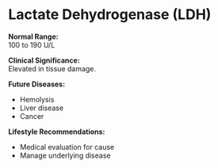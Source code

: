 # Lactate Dehydrogenase (LDH)

**Normal Range:**  
100 to 190 U/L

**Clinical Significance:**  
Elevated in tissue damage.

**Future Diseases:**  
- Hemolysis 
- Liver disease
- Cancer

**Lifestyle Recommendations:**  
- Medical evaluation for cause
- Manage underlying disease
